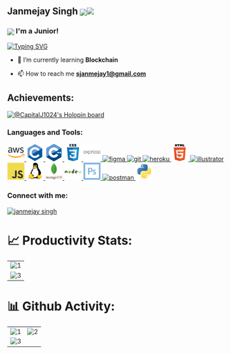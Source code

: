 
<H2>Janmejay Singh <img src="https://emojis.slackmojis.com/emojis/images/1507582538/3014/technologist.jpg?1507582538" align="center" width="28" /><img src="https://media.giphy.com/media/hvRJCLFzcasrR4ia7z/giphy.gif" width="28"> </h2>

<H3><img src="https://emojis.slackmojis.com/emojis/images/1600706728/10521/meow_code.gif?1600706728" align="center" width="28" /> I'm a Junior! </h3>


<p><a href="https://git.io/typing-svg"><img src="https://readme-typing-svg.herokuapp.com?font=roboto&size=23&pause=1500&color=000000&background=FFFFFF&vCenter=true&width=350&lines=Backend+Developer+with+Node.Js;UI%2FUX+Designer+;Learning+Blockchain+and+Web3.0" alt="Typing SVG" /></a></p>

- 🌱 I’m currently learning **Blockchain**

- 📫 How to reach me **sjanmejay1@gmail.com**


<h2>Achievements:</h2>

[![@CapitalJ1024's Holopin board](https://holopin.me/@janmejay)](https://www.holopin.io/@janmejay)

<h3 align="left">Languages and Tools:</h3>
<p align="left"> <a href="https://aws.amazon.com" target="_blank" rel="noreferrer"> <img src="https://raw.githubusercontent.com/devicons/devicon/master/icons/amazonwebservices/amazonwebservices-original-wordmark.svg" alt="aws" width="40" height="40"/> </a> <a href="https://www.cprogramming.com/" target="_blank" rel="noreferrer"> <img src="https://raw.githubusercontent.com/devicons/devicon/master/icons/c/c-original.svg" alt="c" width="40" height="40"/> </a> <a href="https://www.w3schools.com/cpp/" target="_blank" rel="noreferrer"> <img src="https://raw.githubusercontent.com/devicons/devicon/master/icons/cplusplus/cplusplus-original.svg" alt="cplusplus" width="40" height="40"/> </a> <a href="https://www.w3schools.com/css/" target="_blank" rel="noreferrer"> <img src="https://raw.githubusercontent.com/devicons/devicon/master/icons/css3/css3-original-wordmark.svg" alt="css3" width="40" height="40"/> </a> <a href="https://expressjs.com" target="_blank" rel="noreferrer"> <img src="https://raw.githubusercontent.com/devicons/devicon/master/icons/express/express-original-wordmark.svg" alt="express" width="40" height="40"/> </a> <a href="https://www.figma.com/" target="_blank" rel="noreferrer"> <img src="https://www.vectorlogo.zone/logos/figma/figma-icon.svg" alt="figma" width="40" height="40"/> </a> <a href="https://git-scm.com/" target="_blank" rel="noreferrer"> <img src="https://www.vectorlogo.zone/logos/git-scm/git-scm-icon.svg" alt="git" width="40" height="40"/> </a> <a href="https://heroku.com" target="_blank" rel="noreferrer"> <img src="https://www.vectorlogo.zone/logos/heroku/heroku-icon.svg" alt="heroku" width="40" height="40"/> </a> <a href="https://www.w3.org/html/" target="_blank" rel="noreferrer"> <img src="https://raw.githubusercontent.com/devicons/devicon/master/icons/html5/html5-original-wordmark.svg" alt="html5" width="40" height="40"/> </a> <a href="https://www.adobe.com/in/products/illustrator.html" target="_blank" rel="noreferrer"> <img src="https://www.vectorlogo.zone/logos/adobe_illustrator/adobe_illustrator-icon.svg" alt="illustrator" width="40" height="40"/> </a> <a href="https://developer.mozilla.org/en-US/docs/Web/JavaScript" target="_blank" rel="noreferrer"> <img src="https://raw.githubusercontent.com/devicons/devicon/master/icons/javascript/javascript-original.svg" alt="javascript" width="40" height="40"/> </a> <a href="https://www.linux.org/" target="_blank" rel="noreferrer"> <img src="https://raw.githubusercontent.com/devicons/devicon/master/icons/linux/linux-original.svg" alt="linux" width="40" height="40"/> </a> <a href="https://www.mongodb.com/" target="_blank" rel="noreferrer"> <img src="https://raw.githubusercontent.com/devicons/devicon/master/icons/mongodb/mongodb-original-wordmark.svg" alt="mongodb" width="40" height="40"/> </a> <a href="https://nodejs.org" target="_blank" rel="noreferrer"> <img src="https://raw.githubusercontent.com/devicons/devicon/master/icons/nodejs/nodejs-original-wordmark.svg" alt="nodejs" width="40" height="40"/> </a> <a href="https://www.photoshop.com/en" target="_blank" rel="noreferrer"> <img src="https://raw.githubusercontent.com/devicons/devicon/master/icons/photoshop/photoshop-line.svg" alt="photoshop" width="40" height="40"/> </a> <a href="https://postman.com" target="_blank" rel="noreferrer"> <img src="https://www.vectorlogo.zone/logos/getpostman/getpostman-icon.svg" alt="postman" width="40" height="40"/> </a> <a href="https://www.python.org" target="_blank" rel="noreferrer"> <img src="https://raw.githubusercontent.com/devicons/devicon/master/icons/python/python-original.svg" alt="python" width="40" height="40"/> </a> </p>
 
<!-- <p><img align="left" src="https://github-readme-stats.vercel.app/api/top-langs?username=capitalj1024&show_icons=true&locale=en&layout=compact" alt="capitalj1024" /></p>

<p>&nbsp;<img align="center" src="https://github-readme-stats.vercel.app/api?username=capitalj1024&show_icons=true&locale=en" alt="capitalj1024" /></p>

<p><img align="center" src="https://github-readme-streak-stats.herokuapp.com/?user=capitalj1024&" alt="capitalj1024" /></p>
 -->
 
<h3 align="left">Connect with me:</h3>
<p align="left">
<a href="https://linkedin.com/in/janmejay singh" target="blank"><img align="center" src="https://raw.githubusercontent.com/rahuldkjain/github-profile-readme-generator/master/src/images/icons/Social/linked-in-alt.svg" alt="janmejay singh" height="30" width="40" /></a>
</p>


<!--  <p align="left"> <img src="https://komarev.com/ghpvc/?username=capitalj1024&label=Profile%20views&color=0e75b6&style=flat" alt="capitalj1024" /> </p>

<p align="left"> <a href="https://github.com/ryo-ma/github-profile-trophy"><img src="https://github-profile-trophy.vercel.app/?username=capitalj1024" alt="capitalj1024" /></a> </p> -->

# 📈 Productivity Stats:
<table>
  <tr>
    <td><img src="https://github-profile-summary-cards.vercel.app/api/cards/profile-details?username=CapitalJ1024&theme=monokai"  display=block width=100% height=auto  alt="1" ></td>
   </tr> 
   <tr>
      <td><img src="https://activity-graph.herokuapp.com/graph?username=CapitalJ1024&bg_color=1a1b27&color=be90f2&line=638fda&point=35aea1&area=true"  display=block width=100% height=auto alt="3" ></td>
  </td>
  </tr>
</table>

# 📊 Github Activity:

<table>
  <tr>
    <td><img src="https://github-readme-stats.vercel.app/api?username=CapitalJ1024&theme=radical&show_icons=true"  display=block width=100% height=auto  alt="1" ></td>
    <td><img src="https://github-readme-stats.vercel.app/api/top-langs/?username=CapitalJ1024&theme=radical&layout=compact&hide=Jupyter%20Notebook"  display=block width=100% height=auto  alt="2" ></td>
   </tr> 
   <tr>
      <td><img src="https://github-readme-streak-stats.herokuapp.com/?user=CapitalJ1024&theme=tokyonight"  display=block width=100% height=auto alt="3" ></td>
   <td>
  </td>
  </tr>
</table>


